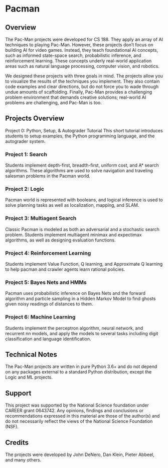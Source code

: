 # Pacman

## Overview
The Pac-Man projects were developed for CS 188. They apply an array of AI techniques to playing Pac-Man. However, these projects don’t focus on building AI for video games. Instead, they teach foundational AI concepts, such as informed state-space search, probabilistic inference, and reinforcement learning. These concepts underly real-world application areas such as natural language processing, computer vision, and robotics.

We designed these projects with three goals in mind. The projects allow you to visualize the results of the techniques you implement. They also contain code examples and clear directions, but do not force you to wade through undue amounts of scaffolding. Finally, Pac-Man provides a challenging problem environment that demands creative solutions; real-world AI problems are challenging, and Pac-Man is too.

## Projects Overview
Project 0: Python, Setup, & Autograder Tutorial
This short tutorial introduces students to setup examples, the Python programming language, and the autograder system.

### Project 1: Search
Students implement depth-first, breadth-first, uniform cost, and A* search algorithms. These algorithms are used to solve navigation and traveling salesman problems in the Pacman world.

### Project 2: Logic
Pacman world is represented with booleans, and logical inference is used to solve planning tasks as well as localization, mapping, and SLAM.

### Project 3: Multiagent Search
Classic Pacman is modeled as both an adversarial and a stochastic search problem. Students implement multiagent minimax and expectimax algorithms, as well as designing evaluation functions.

### Project 4: Reinforcement Learning
Students implement Value Function, Q learning, and Approximate Q learning to help pacman and crawler agents learn rational policies.

### Project 5: Bayes Nets and HMMs
Pacman uses probabilistic inference on Bayes Nets and the forward algorithm and particle sampling in a Hidden Markov Model to find ghosts given noisy readings of distances to them.

### Project 6: Machine Learning
Students implement the perceptron algorithm, neural network, and recurrent nn models, and apply the models to several tasks including digit classification and language identification.

## Technical Notes
The Pac-Man projects are written in pure Python 3.6+ and do not depend on any packages external to a standard Python distribution, except the Logic and ML projects.

## Support
This project was supported by the National Science foundation under CAREER grant 0643742. Any opinions, findings and conclusions or recommendations expressed in this material are those of the author(s) and do not necessarily reflect the views of the National Science Foundation (NSF).

## Credits
The projects were developed by John DeNero, Dan Klein, Pieter Abbeel, and many others.
